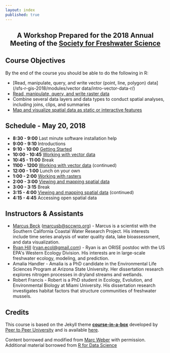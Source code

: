 ```yaml
---
layout: index
published: true
---
```


<center> <h2>A Workshop Prepared for the 2018 Annual Meeting of the <a href="https://freshwater-science.org/"> Society for Freshwater Science</a></h2> </center>

## Course Objectives

By the end of the course you should be able to do the following in R:
* [Read, manipulate, query, and write vector (point, line, polygon) data](/sfs-r-gis-2018/modules/vector data/intro-vector-data-r/)
* [Read, manipulate, query, and write raster data](/sfs-r-gis-2018/modules/rasters/intro-raster-data-r/)
* Combine several data layers and data types to conduct spatial analyses, including joins, clips, and summaries
* [Map and visualize spatial data as static or interactive features](/sfs-r-gis-2018/modules/mapping/basic-mapping/)

## Schedule - May 20, 2018

* **8:30 - 9:00** Last minute software installation help
* **9:00 - 9:10** Introductions
* **9:10 - 10:00** [Getting Started](/sfs-r-gis-2018/modules/getting%20started/rstudio-projects/)
* **10:00 - 10:45** [Working with vector data](/sfs-r-gis-2018/modules/vector%20data/intro-vector-data-r/)
* **10:45 - 11:00** Break
* **1100 - 1200** [Working with vector data](/sfs-r-gis-2018/modules/vector%20data/intro-vector-data-r/) (continued)
* **12:00 - 1:00** Lunch on your own
* **1:00 - 2:00** [Working with rasters](/sfs-r-gis-2018/modules/rasters/introduction/)
* **2:00 - 3:00** [Viewing and mapping spatial data](/sfs-r-gis-2018/modules/mapping/basic-mapping/) 
* **3:00 - 3:15** Break
* **3:15 - 4:00** [Viewing and mapping spatial data](/sfs-r-gis-2018/modules/mapping/basic-mapping/) (continued)
* **4:15 - 4:45** Accessing open spatial data

## Instructors & Assistants
* [Marcus Beck](https://fawda123.github.io/CV/Beck_CV.pdf) ([marcusb@sccwrp.org](mailto:marcusb@sccwrp.org)) - Marcus is a scientist with the Southern California Coastal Water Research Project.  His interests include time series analysis of water quality data, lake bioassessment, and data visualization.  
* [Ryan Hill](https://ryan-hill.github.io/) ([ryan.ecol@gmail.com](mailto:ryan.ecol@gmail.com)) - Ryan is an ORISE postdoc with the US EPA's Western Ecology Division. His interests are in large-scale freshwater ecology, modeling, and prediction. 
* Amalia Handler - Amalia is a PhD candidate in the Environmental Life Sciences Program at Arizona State University. Her dissertation research explores nitrogen processes in dryland streams and wetlands.
* Robert Francis - Robert is a PhD student in Ecology, Evolution, and Environmental Biology at Miami University. His dissertation research investigates habitat factors that structure communities of freshwater mussels. 

## Credits

This course is based on the Jekyll theme **[course-in-a-box](https://github.com/p2pu/course-in-a-box)** developed by [Peer to Peer University](https://github.com/p2pu) and is available [here](https://howto.p2pu.org/).

Content borrowed and modified from [Marc Weber](https://github.com/mhweber/AWRA_GIS_R_Workshop) with permission.  Additional material borrowed from [R for Data Science](http://r4ds.had.co.nz/)



